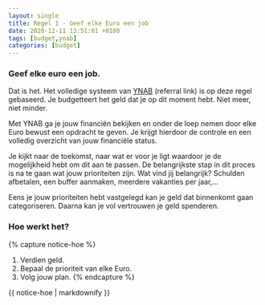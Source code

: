```yaml
---
layout: single
title: Regel 1 - Geef elke Euro een job
date: 2020-12-11 13:51:01 +0100
tags: [budget,ynab]
categories: [budget]
---
```

### Geef elke euro een job.
Dat is het. Het volledige systeem van [YNAB][YNAB] (referral link) is op deze regel gebaseerd. Je budgetteert het geld dat je op dit moment hebt. Niet meer, niet minder.
<!--more-->

Met YNAB ga je jouw financiën bekijken en onder de loep nemen door elke Euro bewust een opdracht te geven. Je krijgt hierdoor de controle en een volledig overzicht van jouw financiële status.

Je kijkt naar de toekomst, naar wat er voor je ligt waardoor je de mogelijkheid hebt om dit aan te passen. De belangrijkste stap in dit proces is na te gaan wat jouw prioriteiten zijn. Wat vind jij belangrijk? Schulden afbetalen, een buffer aanmaken, meerdere vakanties per jaar,…

Eens je jouw prioriteiten hebt vastgelegd kan je geld dat binnenkomt gaan categoriseren. Daarna kan je vol vertrouwen je geld spenderen.

### Hoe werkt het?
{% capture notice-hoe %}
1. Verdien geld.
2. Bepaal de prioriteit van elke Euro.
3. Volg jouw plan.
{% endcapture %}
<div class="notice--info">{{ notice-hoe | markdownify }}</div>

[YNAB]: https://ynab.com/referral/?ref=nK4-awM84GDPqxy7&utm_source=customer_referral